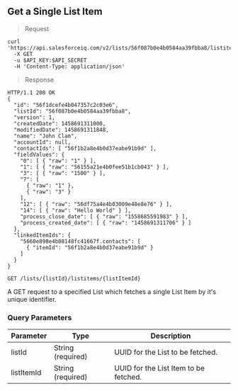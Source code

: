## Get a Single List Item

> Request

```shell
curl 'https://api.salesforceiq.com/v2/lists/56f087b0e4b0584aa39fbba8/listitems/56f1dcefe4b047357c2c03e6'
  -X GET
  -u $API_KEY:$API_SECRET
  -H 'Content-Type: application/json'
```

> Response

```shell
HTTP/1.1 200 OK
{
  "id": "56f1dcefe4b047357c2c03e6",
  "listId": "56f087b0e4b0584aa39fbba8",
  "version": 1,
  "createdDate": 1458691311000,
  "modifiedDate": 1458691311848,
  "name": "John Clam",
  "accountId": null,
  "contactIds": [ "56f1b2a8e4b0d37eabe91b9d" ],
  "fieldValues": {
    "0": [ { "raw": "1" } ],
    "1": [ { "raw": "56155a21e4b0fee51b1cb043" } ],
    "3": [ { "raw": "1500" } ],
    "7": [ 
      { "raw": "1" },
      { "raw": "3" }
    ],
    "12": [ { "raw": "56df75a4e4b03009e48e8e76" } ],
    "14": [ { "raw": "Hello World" } ],
    "process_close_date": [ { "raw": "1558685591983" } ],
    "process_created_date": [ { "raw": "1458691311706" } ]
  },
  "linkedItemIds": {
    "5660e898e4b08148fc41667f.contacts": [
      { "itemId": "56f1b2a8e4b0d37eabe91b9d" }
    ]
  }
}
```
`GET /lists/{listId}/listitems/{listItemId}`

A GET request to a specified List which fetches a single List Item by it's unique identifier.

### Query Parameters
Parameter | Type | Description
--------- | ------- | -----------
listId | String (required) | UUID for the List to be fetched.
listItemId | String (required) | UUID for the List Item to be fetched.